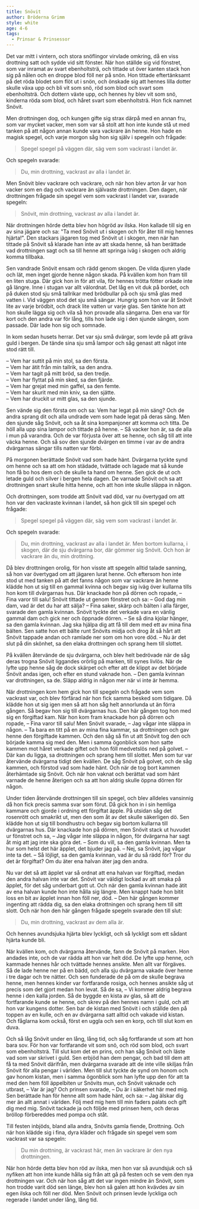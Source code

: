 ```yaml
---
title: Snövit
author: Bröderna Grimm
style: white
age: 4-6
tags:
  - Prinsar & Prinsessor
---
```


Det var mitt i vintern, och stora snöflingor virvlade omkring, då en viss drottning satt och sydde vid sitt fönster. När hon ställde sig vid fönstret, som var inramat av svart ebenholtsträ, och tittade ut över kanten stack hon sig på nålen och en droppe blod föll ner på snön. Hon tittade eftertänksamt på det röda blodet som flöt ut i snön, och önskade sig att hennes lilla dotter skulle växa upp och bli vit som snö, röd som blod och svart som ebenholtsträ. Och dottern växte upp, och hennes hy blev vit som snö, kinderna röda som blod, och håret svart som ebenholtsträ. Hon fick namnet Snövit.

Men drottningen dog, och kungen gifte sig strax därpå med en annan fru, som var mycket vacker, men som var så stolt att hon inte kunde stå ut med tanken på att någon annan kunde vara vackrare än henne. Hon hade en magisk spegel, och varje morgon såg hon sig själv i spegeln och frågade:

> Spegel spegel på väggen där, säg vem som vackrast i landet är.

Och spegeln svarade:

> Du, min drottning, vackrast av alla i landet är.

Men Snövit blev vackrare och vackrare, och när hon blev arton år var hon vacker som en dag och vackrare än självaste drottningen. Den dagen, när drottningen frågade sin spegel vem som vackrast i landet var, svarade spegeln:

> Snövit, min drottning, vackrast av alla i landet är.

När drottningen hörde detta blev hon högröd av ilska. Hon kallade till sig en av sina jägare och sa: "Ta med Snövit ut i skogen och för åter till mig hennes hjärta!". Den stackars jägaren tog med Snövit ut i skogen, men när han tittade på Snövit så klarade han inte av att skada henne, så han berättade vad drottningen sagt och sa till henne att springa iväg i skogen och aldrig komma tillbaka.

Sen vandrade Snövit ensam och rädd genom skogen. De vilda djuren ylade och lät, men inget gjorde henne någon skada. På kvällen kom hon fram till en liten stuga. Där gick hon in för att vila, för hennes trötta fötter orkade inte gå längre. Inne i stugan var allt välordnat. Det låg en vit duk på bordet, och på duken stod sju små tallrikar med brödbullar på och sju små glas med vatten i. Vid väggen stod det sju små sängar. Hungrig som hon var åt Snövit lite av varje brödbit, och drack lite vatten ur varje glas. Sen tänkte hon att hon skulle lägga sig och vila så hon provade alla sängarna. Den ena var för kort och den andra var för lång, tills hon lade sig i den sjunde sängen, som passade. Där lade hon sig och somnade.

In kom sedan husets herrar. Det var sju små dvärgar, som levde på att gräva guld i bergen. De tände sina sju små lampor och såg genast att något inte stod rätt till.

– Vem har suttit på min stol, sa den första.  
– Vem har ätit från min tallrik, sa den andra.  
– Vem har tagit på mitt bröd, sa den tredje.  
– Vem har flyttat på min sked, sa den fjärde.  
– Vem har grejat med min gaffel, sa den femte.  
– Vem har skurit med min kniv, sa den sjätte.  
– Vem har druckit ur mitt glas, sa den sjunde.  

Sen vände sig den första om och sa: Vem har legat på min säng? Och de andra sprang dit och alla undrade vem som hade legat på deras säng. Men den sjunde såg Snövit, och sa åt sina kompanjoner att komma och titta. De höll alla upp sina lampor och tittade på henne. – Så vacker hon är, sa de alla i mun på varandra. Och de var förjusta över att se henne, och såg till att inte väcka henne. Och så sov den sjunde dvärgen en timme i var av de andra dvärgarnas sängar tills natten var förbi.

På morgonen berättade Snövit vad som hade hänt. Dvärgarna tyckte synd om henne och sa att om hon städade, tvättade och lagade mat så kunde hon få bo hos dem och de skulle ta hand om henne. Sen gick de ut och letade guld och silver i bergen hela dagen. De varnade Snövit och sa att drottningen snart skulle hitta henne, och att hon inte skulle släppa in någon.

Och drottningen, som trodde att Snövit vad död, var nu övertygad om att hon var den vackraste kvinnan i landet, så hon gick till sin spegel och frågade:

> Spegel spegel på väggen där, säg vem som vackrast i landet är.

Och spegeln svarade:

> Du, min drottning, vackrast av alla i landet är. Men bortom kullarna, i skogen, där de sju dvärgarna bor, där gömmer sig Snövit. Och hon är vackrare än du, min drottning.

Då blev drottningen orolig, för hon visste att spegeln alltid talade sanning, så hon var övertygad om att jägaren lurat henne. Och eftersom hon inte stod ut med tanken på att det fanns någon som var vackrare än henne klädde hon ut sig till en gammal kvinna och begav sig iväg över kullarna tills hon kom till dvärgarnas hus. Där knackade hon på dörren och ropade, – Fina varor till salu! Snövit tittade ut genom fönstret och sa: – God dag min dam, vad är det du har att sälja? – Fina saker, skärp och bälten i alla färger, svarade den gamla kvinnan. Snövit tyckte det verkade vara en vänlig gammal dam och gick ner och öppnade dörren. – Se så dina kjolar hänger, sa den gamla kvinnan. Jag ska hjälpa dig att få till dem med ett av mina fina bälten. Sen satte hon ett bälte runt Snövits midja och drog åt så hårt att Snövit tappade andan och ramlade ner som om hon vore död. – Nu är det slut på din skönhet, sa den elaka drottningen och sprang hem till slottet.

På kvällen återvände de sju dvärgarna, och blev helt bedrövade när de såg deras trogna Snövit liggandes orörlig på marken, till synes livlös. När de lyfte upp henne såg de dock skärpet och efter att de klippt av det började Snövit andas igen, och efter en stund vaknade hon. – Den gamla kvinnan var drottningen, sa de. Släpp aldrig in någon mer när vi inte är hemma.

När drottningen kom hem gick hon till spegeln och frågade vem som vackrast var, och blev förfärad när hon fick samma besked som tidigare. Då klädde hon ut sig igen men så att hon såg helt annorlunda ut än förra gången. Så begav hon sig till dvärgarnas hus. Den här gången tog hon med sig en förgiftad kam. När hon kom fram knackade hon på dörren och ropade, – Fina varor till salu! Men Snövit svarade, – Jag vågar inte släppa in någon. – Ta bara en titt på en av mina fina kammar, sa drottningen och gav henne den förgiftade kammen. Och den såg så fin ut att Snövit tog den och började kamma sig med den. Men i samma ögonblick som hon satte kammen mot håret verkade giftet och hon föll medvetslös ned på golvet. – Där kan du ligga, sa drottningen och sprang hem till slottet. Men som tur var återvände dvärgarna tidigt den kvällen. De såg Snövit på golvet, och de såg kammen, och förstod vad som hade hänt. Och när de tog bort kammen återhämtade sig Snövit. Och när hon vaknat och berättat vad som hänt varnade de henne återigen och sa att hon aldrig skulle öppna dörren för någon.

Under tiden återvände drottningen till sin spegel, och blev alldeles vansinnig då hon fick precis samma svar som förut. Då gick hon in i sin hemliga kammare och gjorde i ordning ett förgiftat äpple. På utsidan såg det rosenrött och smakrikt ut, men den som åt av det skulle säkerligen dö. Sen klädde hon ut sig till bondhustru och begav sig bortom kullarna till dvärgarnas hus. Där knackade hon på dörren, men Snövit stack ut huvudet ur fönstret och sa, – Jag vågar inte släppa in någon, för dvärgarna har sagt åt mig att jag inte ska göra det. – Som du vill, sa den gamla kvinnan. Men ta hur som helst det här äpplet, det bjuder jag på. – Nej, sa Snövit, jag vågar inte ta det. – Så löjligt, sa den gamla kvinnan, vad är du så rädd för? Tror du det är förgiftat? Om du äter ena halvan äter jag den andra.

Nu var det så att äpplet var så ordnat att ena halvan var förgiftad, medan den andra halvan inte var det. Snövit var väldigt lockad av att smaka på äpplet, för det såg underbart gott ut. Och när den gamla kvinnan hade ätit av ena halvan kunde hon inte hålla sig längre. Men knappt hade hon bitit loss en bit av äpplet innan hon föll ner, död. – Den här gången kommer ingenting att rädda dig, sa den elaka drottningen och sprang hem till sitt slott. Och när hon den här gången frågade spegeln svarade den till slut:

> Du, min drottning, vackrast av dem alla är.

Och hennes avundsjuka hjärta blev lyckligt, och så lyckligt som ett sådant hjärta kunde bli.

När kvällen kom, och dvärgarna återvände, fann de Snövit på marken. Hon andades inte, och de var rädda att hon var helt död. De lyfte upp henne, och kammade hennes hår och tvättade hennes ansikte. Men allt var förgäves. Så de lade henne ner på en bädd, och alla sju dvärgarna vakade över henne i tre dagar och tre nätter. Och sen funderade de på om de skulle begrava henne, men hennes kinder var fortfarande rosiga, och hennes ansikte såg ut precis som det gjort medan hon levat. Så de sa, – Vi kommer aldrig begrava henne i den kalla jorden. Så de byggde en kista av glas, så att de fortfarande kunde se henne, och skrev på den hennes namn i guld, och att hon var kungens dotter. Sen bar de kistan med Snövit i och ställde den på toppen av en kulle, och en av dvärgarna satt alltid och vakade vid kistan. Och fåglarna kom också, först en uggla och sen en korp, och till slut kom en duva.

Och så låg Snövit under en lång, lång tid, och såg fortfarande ut som att hon bara sov. För hon var fortfarande vit som snö, och röd som blod, och svart som ebenholtsträ. Till slut kom det en prins, och han såg Snövit och läste vad som var skrivet i guld. Sen erbjöd han dem pengar, och bad till dem att få ta med Snövit därifrån, men dvärgarna svarade att de inte ville skiljas från Snövit för alla pengar i världen. Men till slut tyckte de synd om honom och gav honom kistan, men i samma ögonblick som han lyfte upp den för att ta med den hem föll äppelbiten ur Snövits mun, och Snövit vaknade och utbrast, – Var är jag? Och prinsen svarade, – Du är i säkerhet här med mig. Sen berättade han för henne allt som hade hänt, och sa: – Jag älskar dig mer än allt annat i världen. Följ med mig hem till min faders palats och gift dig med mig. Snövit tackade ja och följde med prinsen hem, och deras bröllop förbereddes med pompa och ståt.

Till festen inbjöds, bland alla andra, Snövits gamla fiende, Drottning. Och när hon klädde sig i fina, dyra kläder och frågade sin spegel vem som vackrast var sa spegeln:

> Du min drottning, är vackrast här, men än vackrare är den nya drottningen.

När hon hörde detta blev hon röd av ilska, men hon var så avundsjuk och så nyfiken att hon inte kunde hålla sig från att gå på festen och se vem den nya drottningen var. Och när hon såg att det var ingen mindre än Snövit, som hon trodde varit död sen länge, blev hon så galen att hon kvävdes av sin egen ilska och föll ner död. Men Snövit och prinsen levde lyckliga och regerade i landet under lång, lång tid.
